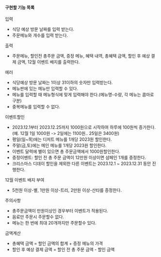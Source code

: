 #### 구현할 기능 목록
입력
- 식당 예상 방문 날짜를 입력 받는다.
- 주문메뉴와 개수를 입력 받는다.

출력
- 주문메뉴, 할인전 총주문 금액, 증정 메뉴, 혜택 내역, 총혜택 금액, 할인 후 예상 결제 금액, 12월 이벤트 배지를 출력한다.

에러
- 식당예상 방문 날짜는 1이상 31이하의 숫자만 입력받는다.
- 메뉴판에 있는 메뉴만 입력할 수 있다.
- 메뉴를 입력할 때 메뉴형식에 맞게 입력해야 한다.(메뉴명-수량, 각 메뉴는 콤마로 구분)
- 중복메뉴를 입력할 수 없다.

이벤트할인
- 2023.12.1부터 2023.12.25까지 1000원으로 시작하여 하루에 100원씩 증가한다.
  (예. 12월 1일 1000원 -> 2일에는 1100원.. 25일은 3400원)
- 평일(일~목)에는 디저트 메뉴를 1개당 2023원 할인한다.
- 주말(금,토)에는 메인 메뉴를 1개당 2023원 할인한다.
- 이벤트 달력에 별이 있으면 총 주문금액에서 1000원할인한다.
- 증정이벤트: 할인 전 총 주문 금액이 12만원 이상이면 샴페인 1개를 증정한다.
- 크리스마스 디데이 할인을 제외한 다른 이벤트는 2023.12.1 ~ 2023.12.31 동안 진행한다.

12월 이벤트 배지 부여
- 5천원 이상-별, 1만원 이상-트리, 2만원 이상-산타를 증정한다.

주의사항
- 총주문금액이 만원이상인 경우부터 이벤트가 적용된다.
- 음료만 주문시 주문할수 없다.
- 메뉴는 한 번에 최대 20개까지만 주문할수 있다.

금액계산
- 총혜택 금액 = 할인 금액의 합계 + 증정 메뉴의 가격
- 할인 후 예상 결제 금액 = 할인 전 총 주문 금액 - 할인 금액
 